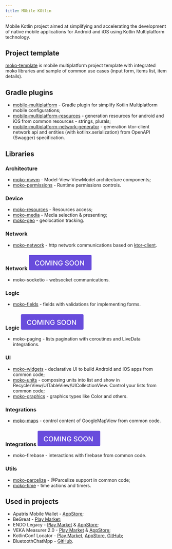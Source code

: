 ```yaml
---
title: MObile KOtlin
---
```

Mobile Kotlin project aimed at simplifying and accelerating the development of native mobile applications for Android and iOS using Kotlin Multiplatform technology.

## Project template
[moko-template](https://github.com/icerockdev/moko-template) is mobile multiplatform project template with integrated moko libraries and sample of common use cases (input form, items list, item details). 

## Gradle plugins
* [mobile-multiplatform](https://github.com/icerockdev/mobile-multiplatform-gradle-plugin) - Gradle plugin for simplify Kotlin Multiplatform mobile configurations;
* [mobile-multiplatform-resources](https://github.com/icerockdev/moko-resources) - generation resources for android and iOS from common resources - strings, plurals;
* [mobile-multiplatform-network-generator](https://github.com/icerockdev/moko-network) - generation ktor-client network api and entities (with kotlinx.serialization) from OpenAPI (Swagger) specification.

## Libraries
### Architecture
* [moko-mvvm](https://github.com/icerockdev/moko-mvvm) - Model-View-ViewModel architecture components;
* [moko-permissions](https://github.com/icerockdev/moko-permissions) - Runtime permissions controls.

### Device
* [moko-resources](https://github.com/icerockdev/moko-resources) - Resources access;
* [moko-media](https://github.com/icerockdev/moko-media) - Media selection & presenting;
* [moko-geo](https://github.com/icerockdev/moko-geo) - geolocation tracking.

### Network
* [moko-network](https://github.com/icerockdev/moko-network) - http network communications based on [ktor-client](https://github.com/ktorio/ktor).

### Network ![coming soon](assets/img/soon.svg)
* moko-socketio - websocket communications.

### Logic
* [moko-fields](https://github.com/icerockdev/moko-fields) - fields with validations for implementing forms.

### Logic ![coming soon](assets/img/soon.svg)
* moko-paging - lists pagination with coroutines and LiveData integrations.

### UI
* [moko-widgets](https://github.com/icerockdev/moko-widgets) - declarative UI to build Android and iOS apps from common code;
* [moko-units](https://github.com/icerockdev/moko-units) - composing units into list and show in RecyclerView/UITableView/UICollectionView. Control your lists from common code;
* [moko-graphics](https://github.com/icerockdev/moko-graphics) - graphics types like Color and others.

### Integrations
* [moko-maps](https://github.com/icerockdev/moko-maps) - control content of GoogleMapView from common code.

### Integrations ![coming soon](assets/img/soon.svg)
* moko-firebase - interactions with firebase from common code.

### Utils
* [moko-parcelize](https://github.com/icerockdev/moko-parcelize) - @Parcelize support in common code;
* [moko-time](https://github.com/icerockdev/moko-time) - time actions and timers.

## Used in projects
* Apatris Mobile Wallet - [AppStore](https://apps.apple.com/us/app/apatris-mobile-wallet/id1454765749);
* BeGreat - [Play Market](https://play.google.com/store/apps/details?id=ru.begreatapp);
* ENDO Legacy - [Play Market](https://play.google.com/store/apps/details?id=im.endo.legacy) & [AppStore](https://apps.apple.com/us/app/endo-legacy/id1435147480);
* VEKA Measurer 2.0 - [Play Market](https://play.google.com/store/apps/details?id=com.veka.windowmeasurer.new) & [AppStore](https://apps.apple.com/ru/app/%D0%B7%D0%B0%D0%BC%D0%B5%D1%80%D1%89%D0%B8%D0%BA-%D0%BE%D0%BA%D0%BE%D0%BD-2-0/id1455318730);
* KotlinConf Locator - [Play Market](https://play.google.com/store/apps/details?id=org.jetbrains.kotlin.locator), [AppStore](https://apps.apple.com/us/app/kotlinconf-locator/id1487944666), [GitHub](https://github.com/JetBrains/KotlinFinder);
* BluetoothChatMpp - [GitHub](https://github.com/Tetraquark/BluetoothChatMpp).
